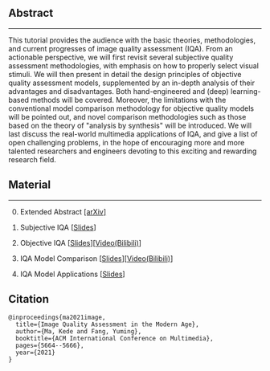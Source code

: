 <!-- <head>
    <script src="https://cdn.mathjax.org/mathjax/latest/MathJax.js?config=TeX-AMS-MML_HTMLorMML" type="text/javascript"></script>
    <script type="text/x-mathjax-config">
        MathJax.Hub.Config({
            tex2jax: {
            skipTags: ['script', 'noscript', 'style', 'textarea', 'pre'],
            inlineMath: [['$','$']]
            }
        });
    </script>
</head> -->


<!-- ## Image Quality Assessment in the Modern Age ([arXiv](https://arxiv.org/abs/2110.09699)) -->

## Abstract
---
This tutorial provides the audience with the basic theories, methodologies, and current progresses of image quality assessment (IQA). From an actionable perspective, we will first revisit several subjective quality assessment methodologies, with emphasis on how to properly select visual stimuli. We will then present in detail the design principles of objective quality assessment models, supplemented by an in-depth analysis of their advantages and disadvantages. Both hand-engineered and (deep) learning-based methods will be covered. Moreover, the limitations with the conventional model comparison methodology for objective quality models will be pointed out, and novel comparison methodologies such as those based on the theory of "analysis by synthesis" will be introduced. We will last discuss the real-world multimedia applications of IQA, and give a list of open challenging problems, in the hope of encouraging more and more talented researchers and engineers devoting to this exciting and rewarding research field.


## Material
---
<!-- In this tutorial, we divide and introduce IQA in the following four parts: -->

0.  Extended Abstract [[arXiv]](https://arxiv.org/abs/2110.09699)

1.  Subjective IQA [[Slides](/pdf/Part_I_IQA_subjective.pdf)]

2.  Objective IQA [[Slides](/pdf/Part_II_IQA_objective.pdf)][[Video(Bilibili)](https://www.bilibili.com/video/BV1Pu411o77F?t=2.4)]

3.  IQA Model Comparison [[Slides](/pdf/Part_III_IQA_evaluation.pdf)][[Video(Bilibili)](https://www.bilibili.com/video/BV1aL411g77Z?t=77.8)]

4.  IQA Model Applications [[Slides](/pdf/Part_IV_IQA_application.pdf)]


## Citation
```
@inproceedings{ma2021image,
  title={Image Quality Assessment in the Modern Age},
  author={Ma, Kede and Fang, Yuming},
  booktitle={ACM International Conference on Multimedia},
  pages={5664--5666},
  year={2021}
}
```
